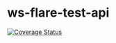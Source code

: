 # ws-flare-test-api

[![Coverage Status](https://coveralls.io/repos/github/ws-flare/ws-flare-projects-api/badge.svg?branch=master)](https://coveralls.io/github/ws-flare/ws-flare-projects-api?branch=master)
